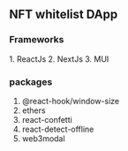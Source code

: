 <h2>NFT whitelist DApp</h2>
<h3>Frameworks</h3>
1. ReactJs
2. NextJs
3. MUI
<h3>packages</h3>

1. @react-hook/window-size
2. ethers
3. react-confetti
4. react-detect-offline
5. web3modal
